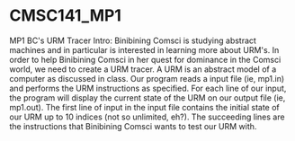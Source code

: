 # CMSC141_MP1
MP1 BC's URM Tracer Intro: Binibining Comsci is studying abstract machines
and in particular is interested in learning more about URM's. 
In order to help Binibining Comsci in her quest for dominance in the Comsci world,
we need to create a URM tracer. A URM is an abstract model of a computer as discussed in class. 
Our program reads a input file (ie, mp1.in) and performs the URM instructions as specified. 
For each line of our input, the program will display the current state of the URM on our 
output file (ie, mp1.out). The first line of input in the input file contains the initial 
state of our URM up to 10 indices (not so unlimited, eh?). The succeeding lines are the 
instructions that Binibining Comsci wants to test our URM with.


